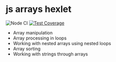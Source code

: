 # js arrays hexlet

![Node CI](https://github.com/deputatov/js-arrays/workflows/Node%20CI/badge.svg?branch=master)
[![Test Coverage](https://api.codeclimate.com/v1/badges/5f166eaf05841e743c43/test_coverage)](https://codeclimate.com/github/deputatov/js-arrays/test_coverage)

- Array manipulation
- Array processing in loops
- Working with nested arrays using nested loops
- Array sorting
- Working with strings through arrays
